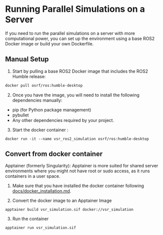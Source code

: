 # Running Parallel Simulations on a Server

If you need to run the parallel simulations on a server with more computational power, you can set up the environment using a base ROS2 Docker image or build your own Dockerfile. 

## Manual Setup

1. Start by pulling a base ROS2 Docker image that includes the ROS2 Humble release:
```bash
docker pull osrf/ros:humble-desktop
```
2. Once you have the image, you will need to install the following dependencies manually:

- pip (for Python package management)
- pybullet
- Any other dependencies required by your project.


3. Start the docker container :

```
docker run -it --name vsr_ros2_simulation osrf/ros:humble-desktop
```

## Convert from docker container

Apptainer (formerly Singularity): Apptainer is more suited for shared server environments where you might not have root or sudo access, as it runs containers in a user space.

1. Make sure that you have installed the docker container following [docs/docker_installation.md](docker_installation.md).

2. Convert the docker image to an Apptainer Image

```
apptainer build vsr_simulation.sif docker://vsr_simulation

```
3. Run the container

```
apptainer run vsr_simulation.sif
```
